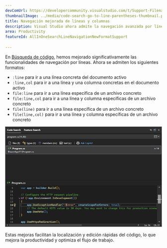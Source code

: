 ```yaml
---
devComUrl: https://developercommunity.visualstudio.com/t/Support-Filenamelinecolumn-format-in/10720994
thumbnailImage: ../media/code-search-go-to-line-parentheses-thumbnail.png
title: Navegación mejorada de líneas y columnas
description: Visual Studio ahora admite la navegación avanzada por líneas y columnas en Búsqueda de código.
area: Productivity
featureId: AllInOneSearchLineNavigationNewFormatSupport

---
```



En [Búsqueda de código](vscmd://Edit.NavigateTo), hemos mejorado significativamente las funcionalidades de navegación por líneas. Ahora se admiten los siguientes formatos:

- `:line` para ir a una línea concreta del documento activo
- `:line,col` para ir a una línea y una columna concretas en el documento activo
- `file:line` para ir a una línea específica de un archivo concreto
- `file:line,col` para ir a una línea y columna específicas de un archivo concreto
- `file(line)` para ir a una línea específica de un archivo concreto
- `file(line,col)` para ir a una línea y columna específicas de un archivo concreto

![Ejemplo que muestra cómo ir al archivo, la línea y la columna](../media/code-search-go-to-line-parentheses.png)

Estas mejoras facilitan la localización y edición rápidas del código, lo que mejora la productividad y optimiza el flujo de trabajo.

